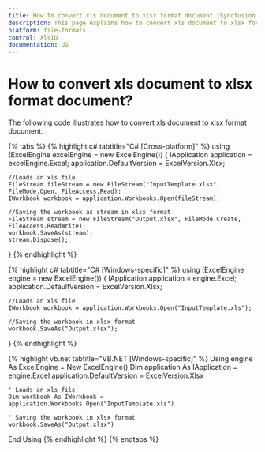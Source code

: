 ```yaml
---
title: How to convert xls document to xlsx format document |Syncfusion.
description: This page explains how to convert xls document to xlsx format document using Syncfusion .NET Excel library (XlsIO).
platform: file-formats
control: XlsIO
documentation: UG
---
```


# How to convert xls document to xlsx format document?

The following code illustrates how to convert xls document to xlsx format document.

{% tabs %}
{% highlight c# tabtitle="C# [Cross-platform]" %}
using (ExcelEngine excelEngine = new ExcelEngine())
{
    IApplication application = excelEngine.Excel;
    application.DefaultVersion = ExcelVersion.Xlsx;
    
    //Loads an xls file
    FileStream fileStream = new FileStream("InputTemplate.xlsx", FileMode.Open, FileAccess.Read);
    IWorkbook workbook = application.Workbooks.Open(fileStream);
    
    //Saving the workbook as stream in xlsx format
    FileStream stream = new FileStream("Output.xlsx", FileMode.Create, FileAccess.ReadWrite);
    workbook.SaveAs(stream);
    stream.Dispose();
}
{% endhighlight %}

{% highlight c# tabtitle="C# [Windows-specific]" %}
using (ExcelEngine engine = new ExcelEngine())
{
    IApplication application = engine.Excel;
    application.DefaultVersion = ExcelVersion.Xlsx;

    //Loads an xls file
    IWorkbook workbook = application.Workbooks.Open("InputTemplate.xls");

    //Saving the workbook in xlsx format
    workbook.SaveAs("Output.xlsx");
}
{% endhighlight %}

{% highlight vb.net tabtitle="VB.NET [Windows-specific]" %}
Using engine As ExcelEngine = New ExcelEngine()
    Dim application As IApplication = engine.Excel
    application.DefaultVersion = ExcelVersion.Xlsx

    ' Loads an xls file
    Dim workbook As IWorkbook = application.Workbooks.Open("InputTemplate.xls")

    ' Saving the workbook in xlsx format
    workbook.SaveAs("Output.xlsx")
End Using
{% endhighlight %}
{% endtabs %}